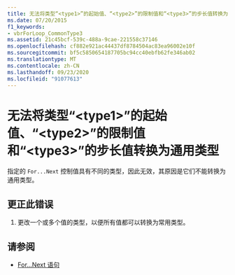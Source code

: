 ```yaml
---
title: 无法将类型“<type1>”的起始值、“<type2>”的限制值和“<type3>”的步长值转换为通用类型
ms.date: 07/20/2015
f1_keywords:
- vbrForLoop_CommonType3
ms.assetid: 21c45bcf-539c-488a-9cae-221558c37146
ms.openlocfilehash: cf882e921ac44437df8784504ac83ea96002e10f
ms.sourcegitcommit: bf5c5850654187705bc94cc40ebfb62fe346ab02
ms.translationtype: MT
ms.contentlocale: zh-CN
ms.lasthandoff: 09/23/2020
ms.locfileid: "91077613"
---
```

# <a name="cannot-convert-start-value-of-type-type1-limit-value-of-type2-and-step-value-of-type3-to-a-common-type"></a>无法将类型“\<type1>”的起始值、“\<type2>”的限制值和“\<type3>”的步长值转换为通用类型

指定的 `For...Next` 控制值具有不同的类型，因此无效，其原因是它们不能转换为通用类型。  
  
## <a name="to-correct-this-error"></a>更正此错误  
  
1. 更改一个或多个值的类型，以便所有值都可以转换为常用类型。  
  
## <a name="see-also"></a>请参阅

- [For...Next 语句](../language-reference/statements/for-next-statement.md)
